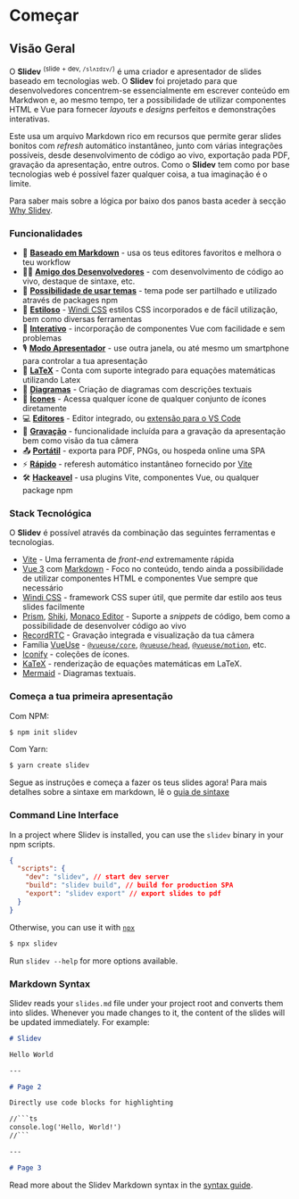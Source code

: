 # Começar

## Visão Geral

O **Slidev** <sup>(slide + dev, `/slʌɪdɪv/`)</sup> é uma criador e apresentador de slides baseado em tecnologias web. O **Slidev** foi projetado para que desenvolvedores concentrem-se essencialmente em escrever conteúdo em Markdwon e, ao mesmo tempo, ter a possibilidade de utilizar componentes HTML e Vue para fornecer *layouts* e *designs* perfeitos e demonstrações interativas.

Este usa um arquivo Markdown rico em recursos que permite gerar slides bonitos com *refresh* automático instantâneo, junto com várias integrações possíveis, desde desenvolvimento de código ao vivo, exportação pada PDF, gravação da apresentação, entre outros. Como o **Slidev** tem como por base tecnologias web é possível fazer qualquer coisa, a tua imaginação é o limite.

Para saber mais sobre a lógica por baixo dos panos basta aceder à secção [Why Slidev](/guid/why).


### Funcionalidades

- 📝 [**Baseado em Markdown**](/guide/syntax.html) - usa os teus editores favoritos e melhora o teu workflow
- 🧑‍💻 [**Amigo dos Desenvolvedores**](/guide/syntax.html#code-blocks) - com desenvolvimento de código ao vivo, destaque de sintaxe, etc.
- 🎨 [**Possibilidade de usar temas**](/themes/gallery.html) - tema pode ser partilhado e utilizado através de packages npm
- 🌈 [**Estiloso**](/guide/syntax.html#embedded-styles) - [Windi CSS](https://windicss.org/) estilos CSS incorporados e de fácil utilização, bem como diversas ferramentas
- 🤹 [**Interativo**](/custom/directory-structure.html#components) - incorporação de componentes Vue com facilidade e sem problemas
- 🎙 [**Modo Apresentador**](/guide/presenter-mode.html) - use outra janela, ou até mesmo um smartphone para controlar a tua apresentação
- 🧮 [**LaTeX**](/guide/syntax.html#latex) - Conta com suporte integrado para equações matemáticas utilizando Latex
- 📰 [**Diagramas**](/guide/syntax.html#diagrams) - Criação de diagramas com descrições textuais
- 🌟 [**Ícones**](/guide/syntax.html#icons) - Acessa qualquer ícone de qualquer conjunto de ícones diretamente
- 💻 [**Editores**](/guide/editors.html) - Editor integrado, ou [extensão para o VS Code](https://github.com/slidevjs/slidev-vscode)
- 🎥 [**Gravação**](/guide/recording.html) - funcionalidade incluída para a gravação da apresentação bem como visão da tua câmera
- 📤 [**Portátil**](/guide/exporting.html) - exporta para PDF, PNGs, ou hospeda online uma SPA
- ⚡️ [**Rápido**](https://vitejs.dev) - referesh automático instantâneo fornecido por [Vite](https://vitejs.dev)
- 🛠 [**Hackeavel**](/custom/config-vite.html) - usa plugins Vite, componentes Vue, ou qualquer package npm

### Stack Tecnológica

O **Slidev** é possível através da combinação das seguintes ferramentas e tecnologias.

- [Vite](https://vitejs.dev) - Uma ferramenta de *front-end* extremamente rápida
- [Vue 3](https://v3.vuejs.org/) com [Markdown](https://daringfireball.net/projects/markdown/syntax) - Foco no conteúdo, tendo ainda a possibilidade de utilizar componentes HTML e componentes Vue sempre que necessário
- [Windi CSS](https://github.com/windicss/windicss) - framework CSS super útil, que permite dar estilo aos teus slides facilmente
- [Prism](https://github.com/PrismJS/prism), [Shiki](https://github.com/shikijs/shiki), [Monaco Editor](https://github.com/Microsoft/monaco-editor) - Suporte a *snippets* de código, bem como a possibilidade de desenvolver código ao vivo
- [RecordRTC](https://recordrtc.org) - Gravação integrada e visualização da tua câmera
- Família [VueUse](https://vueuse.org) -  [`@vueuse/core`](https://github.com/vueuse/vueuse), [`@vueuse/head`](https://github.com/vueuse/head), [`@vueuse/motion`](https://github.com/vueuse/motion), etc.
- [Iconify](https://iconify.design/) - coleções de ícones.
- [KaTeX](https://katex.org/) - renderização de equações matemáticas em LaTeX.
- [Mermaid](https://mermaid-js.github.io/mermaid) - Diagramas textuais.

### Começa a tua primeira apresentação

Com NPM:

```bash
$ npm init slidev
```

Com Yarn:

```bash
$ yarn create slidev
```

Segue as instruções e começa a fazer os teus slides agora! Para mais detalhes sobre a sintaxe em markdown, lê o [guia de sintaxe](/guide/syntex)

### Command Line Interface

In a project where Slidev is installed, you can use the `slidev` binary in your npm scripts.

```json
{
  "scripts": {
    "dev": "slidev", // start dev server
    "build": "slidev build", // build for production SPA
    "export": "slidev export" // export slides to pdf
  }
}
```

Otherwise, you can use it with [`npx`](https://www.npmjs.com/package/npx)

```bash
$ npx slidev
```

Run `slidev --help` for more options available.

### Markdown Syntax

Slidev reads your `slides.md` file under your project root and converts them into slides. Whenever you made changes to it, the content of the slides will be updated immediately. For example:

~~~md
# Slidev

Hello World

---

# Page 2

Directly use code blocks for highlighting

//```ts
console.log('Hello, World!')
//```

---

# Page 3
~~~

Read more about the Slidev Markdown syntax in the [syntax guide](/guide/syntax).
